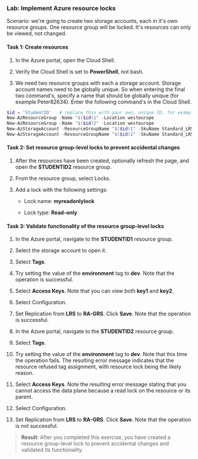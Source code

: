 ### Lab: Implement Azure resource locks

Scenario: we're going to create two storage accounts, each in it's own resource groups. One resource group will be locked. It's resources can only be viewed, not changed.


#### Task 1: Create resources

1. In the Azure portal, open the Cloud Shell.

1. Verify the Cloud Shell is set to **PowerShell**, not bash.

1. We need two resource groups with each a storage account. Storage account names need to be globally unique. So when entering the final two command's, specify a name that should be globally unique (for example Peter82634). Enter the following command's in the Cloud Shell.

```powershell
$id = 'StudentID'   # replace this with your own, unique ID, for example: $id = 'Peter'
New-AzResourceGroup -Name "$($id)1" -Location westeurope
New-AzResourceGroup -Name "$($id)2" -Location westeurope
New-AzStorageAccount -ResourceGroupName "$($id)1" -SkuName Standard_LRS -Location westeurope
New-AzStorageAccount -ResourceGroupName "$($id)2" -SkuName Standard_LRS -Location westeurope
```


#### Task 2: Set resource group-level locks to prevent accidental changes

1. After the resources have been created, optionally refresh the page, and open the **STUDENTID2** resource group.

1. From the resource group, select Locks.

1. Add a lock with the following settings:

    - Lock name: **myreadonlylock**

    - Lock type: **Read-only**


#### Task 3: Validate functionality of the resource group-level locks

1. In the Azure portal, navigate to the **STUDENTID1** resource group.

1. Select the storage account to open it.

1. Select **Tags**.

1. Try setting the value of the **environment** tag to **dev**. Note that the operation is successful. 

1. Select **Access Keys**. Note that you can view both **key1** and **key2**.

1. Select Configuration.

1. Set Replication from **LRS** to **RA-GRS**. Click **Save**. Note that the operation is successful. 

1. In the Azure portal, navigate to the **STUDENTID2** resource group.

1. Select **Tags**.

1. Try setting the value of the **environment** tag to **dev**. Note that this time the operation fails. The resulting error message indicates that the resource refused tag assignment, with resource lock being the likely reason.

1. Select **Access Keys**. Note the resulting error message stating that you cannot access the data plane because a read lock on the resource or its parent.

1. Select Configuration.

1. Set Replication from **LRS** to **RA-GRS**. Click **Save**. Note that the operation is not successful. 


> **Result**: After you completed this exercise, you have created a resource group-level lock to prevent accidental changes and validated its functionality. 
